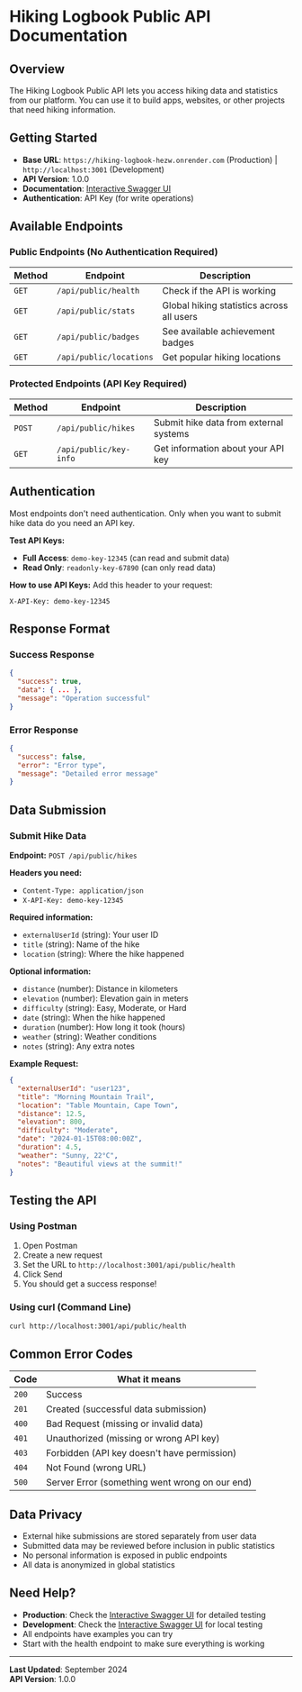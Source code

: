 # Hiking Logbook Public API Documentation

## Overview

The Hiking Logbook Public API lets you access hiking data and statistics from our platform. You can use it to build apps, websites, or other projects that need hiking information.

## Getting Started

- **Base URL**: `https://hiking-logbook-hezw.onrender.com` (Production) | `http://localhost:3001` (Development)
- **API Version**: 1.0.0
- **Documentation**: [Interactive Swagger UI](/api-docs)
- **Authentication**: API Key (for write operations)

## Available Endpoints

### Public Endpoints (No Authentication Required)

| Method | Endpoint | Description |
|--------|----------|--------------|
| `GET` | `/api/public/health` | Check if the API is working |
| `GET` | `/api/public/stats` | Global hiking statistics across all users|
| `GET` | `/api/public/badges` | See available achievement badges |
| `GET` | `/api/public/locations` | Get popular hiking locations |

### Protected Endpoints (API Key Required)

| Method | Endpoint | Description |
|--------|----------|-------------|
| `POST` | `/api/public/hikes` | Submit hike data from external systems |
| `GET` | `/api/public/key-info` | Get information about your API key |

## Authentication

Most endpoints don't need authentication. Only when you want to submit hike data do you need an API key.

**Test API Keys:**
- **Full Access**: `demo-key-12345` (can read and submit data)
- **Read Only**: `readonly-key-67890` (can only read data)

**How to use API Keys:**
Add this header to your request:
```
X-API-Key: demo-key-12345
```

## Response Format

### Success Response
```json
{
  "success": true,
  "data": { ... },
  "message": "Operation successful"
}
```

### Error Response
```json
{
  "success": false,
  "error": "Error type",
  "message": "Detailed error message"
}
```

## Data Submission

### Submit Hike Data

**Endpoint:** `POST /api/public/hikes`

**Headers you need:**
- `Content-Type: application/json`
- `X-API-Key: demo-key-12345`

**Required information:**
- `externalUserId` (string): Your user ID
- `title` (string): Name of the hike
- `location` (string): Where the hike happened

**Optional information:**
- `distance` (number): Distance in kilometers
- `elevation` (number): Elevation gain in meters
- `difficulty` (string): Easy, Moderate, or Hard
- `date` (string): When the hike happened
- `duration` (number): How long it took (hours)
- `weather` (string): Weather conditions
- `notes` (string): Any extra notes

**Example Request:**
```json
{
  "externalUserId": "user123",
  "title": "Morning Mountain Trail",
  "location": "Table Mountain, Cape Town",
  "distance": 12.5,
  "elevation": 800,
  "difficulty": "Moderate",
  "date": "2024-01-15T08:00:00Z",
  "duration": 4.5,
  "weather": "Sunny, 22°C",
  "notes": "Beautiful views at the summit!"
}
```

## Testing the API

### Using Postman
1. Open Postman
2. Create a new request
3. Set the URL to `http://localhost:3001/api/public/health`
4. Click Send
5. You should get a success response!

### Using curl (Command Line)
```bash
curl http://localhost:3001/api/public/health
```

## Common Error Codes

| Code | What it means |
|------|---------------|
| `200` | Success |
| `201` | Created (successful data submission) |
| `400` | Bad Request (missing or invalid data) |
| `401` | Unauthorized (missing or wrong API key) |
| `403` | Forbidden (API key doesn't have permission) |
| `404` | Not Found (wrong URL) |
| `500` | Server Error (something went wrong on our end) |

## Data Privacy

- External hike submissions are stored separately from user data
- Submitted data may be reviewed before inclusion in public statistics
- No personal information is exposed in public endpoints
- All data is anonymized in global statistics


## Need Help?

- **Production**: Check the [Interactive Swagger UI](https://hiking-logbook-hezw.onrender.com/api-docs) for detailed testing
- **Development**: Check the [Interactive Swagger UI](http://localhost:3001/api-docs) for local testing
- All endpoints have examples you can try
- Start with the health endpoint to make sure everything is working

---

**Last Updated**: September 2024  
**API Version**: 1.0.0

